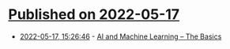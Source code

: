 # [Published on 2022-05-17](index.md)

* [2022-05-17, 15:26:46](https://news.ycombinator.com/item?id=31412110) - [AI and Machine Learning – The Basics](https://steveblank.com/2022/05/17/artificial-intelligence-and-machine-learning-explained/)
